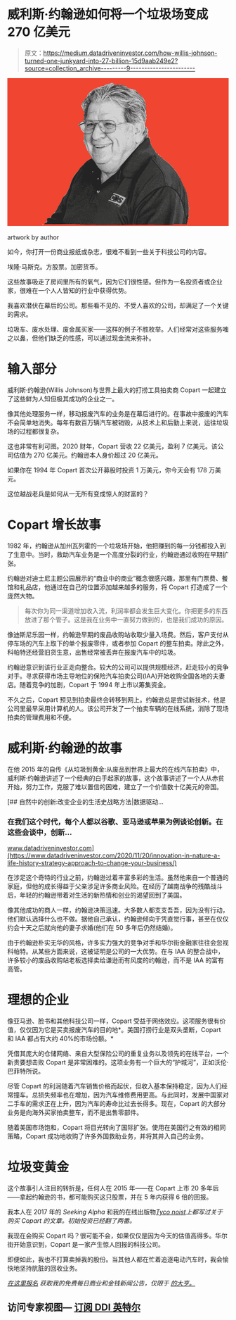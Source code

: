 # 威利斯·约翰逊如何将一个垃圾场变成 270 亿美元

> 原文：<https://medium.datadriveninvestor.com/how-willis-johnson-turned-one-junkyard-into-27-billion-15d9aab249e2?source=collection_archive---------9----------------------->

![](img/10241039c9a81b7a3c3b3d9054720d9a.png)

artwork by author

如今，你打开一份商业报纸或杂志，很难不看到一些关于科技公司的内容。

埃隆·马斯克。方股票。加密货币。

这些故事吸走了房间里所有的氧气，因为它们很性感。但作为一名投资者或企业家，很难在一个人人皆知的行业中获得优势。

我喜欢潜伏在幕后的公司。那些看不见的、不受人喜欢的公司，却满足了一个关键的需求。

垃圾车、废水处理、废金属买家——这样的例子不胜枚举。人们经常对这些服务嗤之以鼻，但他们缺乏的性感，可以通过现金流来弥补。

# 输入部分

威利斯·约翰逊(Willis Johnson)与世界上最大的打捞工具拍卖商 Copart 一起建立了这些鲜为人知但极其成功的企业之一。

像其他处理服务一样，移动报废汽车的业务是在幕后进行的。在事故中报废的汽车不会简单地消失。每年有数百万辆汽车被销毁，从技术上和后勤上来说，运往垃圾场的过程都很复杂。

这也非常有利可图。2020 财年，Copart 营收 22 亿美元，盈利 7 亿美元。该公司估值为 270 亿美元。约翰逊本人身价超过 20 亿美元。

如果你在 1994 年 Copart 首次公开募股时投资 1 万美元，你今天会有 178 万美元。

这位越战老兵是如何从一无所有变成惊人的财富的？

# Copart 增长故事

1982 年，约翰逊从加州瓦列霍的一个垃圾场开始，他把赚到的每一分钱都投入到了生意中。当时，救助汽车业务是一个高度分裂的行业，约翰逊通过收购在早期扩张。

约翰逊对迪士尼主题公园展示的“商业中的商业”概念很感兴趣，那里有门票费、餐馆和礼品店，他通过在自己的位置添加越来越多的服务，将 Copart 打造成了一个庞然大物。

> 每次你为同一渠道增加收入流，利润率都会发生巨大变化。你把更多的东西放进了那个管子。这是我在业务中一直努力做到的，也是我们成功的原因。

像迪斯尼乐园一样，约翰逊早期的废品收购站收取少量入场费。然后，客户支付从停车场的汽车上取下的单个报废零件，或者参加 Copart 的整车拍卖。除此之外，科帕特还经营旧货生意，出售经常被丢弃在报废汽车中的垃圾。

约翰逊意识到该行业正走向整合。较大的公司可以提供规模经济，赶走较小的竞争对手。寻求获得市场主导地位的保险汽车拍卖公司(IAA)开始收购全国各地的夫妻店。随着竞争的加剧，Copart 于 1994 年上市以筹集资金。

不久之后，Copart 预见到拍卖最终会转移到网上。约翰逊总是尝试新技术，他是公司里最早采用计算机的人。该公司开发了一个拍卖车辆的在线系统，消除了现场拍卖的管理费用和不便。

# 威利斯·约翰逊的故事

在他 2015 年的自传《从垃圾到黄金:从废品到世界上最大的在线汽车拍卖》中，威利斯·约翰逊讲述了一个经典的白手起家的故事，这个故事讲述了一个人从赤贫开始，努力工作，克服了难以置信的困难，建立了一个价值数十亿美元的帝国。

[](https://www.datadriveninvestor.com/2020/11/20/innovation-in-nature-a-life-history-strategy-approach-to-change-your-business/) [## 自然中的创新:改变企业的生活史战略方法|数据驱动…

### 在我们这个时代，每个人都以谷歌、亚马逊或苹果为例谈论创新。在这些会谈中，创新…

www.datadriveninvestor.com](https://www.datadriveninvestor.com/2020/11/20/innovation-in-nature-a-life-history-strategy-approach-to-change-your-business/) 

在涉足这个奇特的行业之前，约翰逊过着丰富多彩的生活。虽然他来自一个普通的家庭，但他的成长得益于父亲涉足许多商业风险。在经历了越南战争的残酷战斗后，年轻的约翰逊带着对生活的新热情和创业的渴望回到了美国。

像其他成功的商人一样，约翰逊决策迅速。大多数人都支支吾吾，因为没有行动，他们默认选择什么也不做。据他自己承认，约翰逊倾向于凭直觉行事，甚至在仅仅约会十天之后就向他的妻子求婚(他们在 50 多年后仍然结婚)。

由于约翰逊朴实无华的风格，许多实力强大的竞争对手和华尔街金融家往往会忽视科帕特。从某些方面来说，这被证明是公司的一大优势。在与 IAA 的整合战中，许多较小的废品收购站老板选择卖给谦逊而有风度的约翰逊，而不是 IAA 的富有高管。

# 理想的企业

像亚马逊、脸书和其他科技公司一样，Copart 受益于网络效应。这项服务很有价值，仅仅因为它是买卖报废汽车的目的地*。美国打捞行业是双头垄断，Copart 和 IAA 都占有大约 40%的市场份额。*

凭借其庞大的仓储网络、来自大型保险公司的重复业务以及领先的在线平台，一个新贵要想击败 Copart 是非常困难的。这项业务有一个巨大的“护城河”，正如沃伦·巴菲特所说。

尽管 Copart 的利润随着汽车销售价格而起伏，但收入基本保持稳定，因为人们经常撞车。总损失频率也在增加，因为汽车维修费用更高。与此同时，发展中国家对二手车的需求正在上升，因为汽车的寿命比过去长得多。现在，Copart 的大部分业务是向海外买家拍卖整车，而不是出售零部件。

随着美国市场饱和，Copart 将目光转向了国际扩张。使用在美国行之有效的相同策略，Copart 成功地收购了许多外国救助业务，并将其并入自己的业务。

# 垃圾变黄金

这个故事引人注目的转折是，任何人在 2015 年——在 Copart 上市 20 多年后——拿起约翰逊的书，都可能购买这只股票，并在 5 年内获得 6 倍的回报。

我本人在 2017 年的 *Seeking Alpha* 和我的在线出版物[*Tyco noist*](https://thetycoonist.com/2017/09/22/how-willis-johnson-turned-one-junkyard-into-7-billion/)*上都写过关于购买 Copart 的文章。初始投资已经翻了两番。*

我现在会购买 Copart 吗？很可能不会，如果仅仅是因为今天的估值高得多。华尔街开始意识到，Copart 是一家产生惊人回报的科技公司。

即便如此，我也不打算卖掉我的股份。当其他人都在忙着追逐电动汽车时，我会愉快地坚持肮脏的回收业务。

[*在这里报名*](https://lp.constantcontactpages.com/su/ZE6T9rX) *获取我的免费每日商业和金钱新闻公告，仅限于* [*的大亨。*](https://thetycoonist.com/)

## 访问专家视图— [订阅 DDI 英特尔](https://datadriveninvestor.com/ddi-intel)
